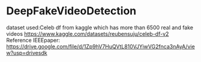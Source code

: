 # DeepFakeVideoDetection
dataset used:Celeb df from kaggle which has more than 6500 real and fake videos
https://www.kaggle.com/datasets/reubensuju/celeb-df-v2
Reference IEEEpaper:
https://drive.google.com/file/d/1Zp9hV7HuQVtL810VJYiwVG2fnca3nAyA/view?usp=drivesdk
